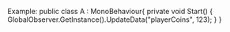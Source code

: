 Example:
public class A : MonoBehaviour{
  private void Start()
  {
    GlobalObserver.GetInstance().UpdateData("playerCoins", 123);
  }
}
